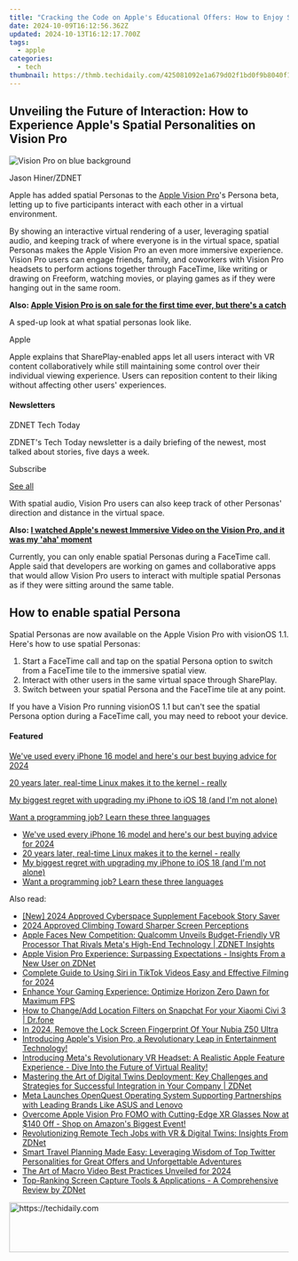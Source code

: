 ```yaml
---
title: "Cracking the Code on Apple's Educational Offers: How to Enjoy Student Discounts with Apple Music"
date: 2024-10-09T16:12:56.362Z
updated: 2024-10-13T16:12:17.700Z
tags:
  - apple
categories:
  - tech
thumbnail: https://thmb.techidaily.com/425081092e1a679d02f1bd0f9b8040f12a7c3e9a90f0ca40e490e9a1586e5331.jpg
---
```


## Unveiling the Future of Interaction: How to Experience Apple's Spatial Personalities on Vision Pro

![Vision Pro on blue background](https://www.zdnet.com/a/img/resize/648e8b403e6c9e022256f64118e7423c3f49d7f0/2024/02/19/7e4c287d-f2db-4d02-9eeb-bd3a91581ebc/vision-pro-blue-background.jpg?auto=webp&width=1280)

Jason Hiner/ZDNET

Apple has added spatial Personas to the [Apple Vision Pro](https://apple.sjv.io/c/159047/435031/7613?&sharedid=zdnet&partnerpropertyid=1980086&u=https%3A%2F%2Fwww.apple.com%2Fshop%2Fbuy-vision%2Fapple-vision-pro&subId1=zd-%5F%5FCOM%5FCLICK%5FID%5F%5F-dtp)'s Persona beta, letting up to five participants interact with each other in a virtual environment.

By showing an interactive virtual rendering of a user, leveraging spatial audio, and keeping track of where everyone is in the virtual space, spatial Personas makes the Apple Vision Pro an even more immersive experience. Vision Pro users can engage friends, family, and coworkers with Vision Pro headsets to perform actions together through FaceTime, like writing or drawing on Freeform, watching movies, or playing games as if they were hanging out in the same room. 

**Also: [Apple Vision Pro is on sale for the first time ever, but there's a catch](https://www.zdnet.com/article/apple-vision-pro-is-on-sale-for-the-first-time-ever-but-theres-a-catch/)**

A sped-up look at what spatial personas look like.

Apple

Apple explains that SharePlay-enabled apps let all users interact with VR content collaboratively while still maintaining some control over their individual viewing experience. Users can reposition content to their liking without affecting other users' experiences.

#### Newsletters

ZDNET Tech Today

ZDNET's Tech Today newsletter is a daily briefing of the newest, most talked about stories, five days a week.

 Subscribe

[See all](https://www.zdnet.com/newsletters/)

With spatial audio, Vision Pro users can also keep track of other Personas' direction and distance in the virtual space.

**Also: [I watched Apple's newest Immersive Video on the Vision Pro, and it was my 'aha' moment](https://www.zdnet.com/article/i-watched-apples-newest-immersive-video-on-the-vision-pro-and-it-was-my-aha-moment/)**

Currently, you can only enable spatial Personas during a FaceTime call. Apple said that developers are working on games and collaborative apps that would allow Vision Pro users to interact with multiple spatial Personas as if they were sitting around the same table.

## How to enable spatial Persona

Spatial Personas are now available on the Apple Vision Pro with visionOS 1.1\. Here's how to use spatial Personas:

1. Start a FaceTime call and tap on the spatial Persona option to switch from a FaceTime tile to the immersive spatial view.
2. Interact with other users in the same virtual space through SharePlay.
3. Switch between your spatial Persona and the FaceTime tile at any point.

If you have a Vision Pro running visionOS 1.1 but can't see the spatial Persona option during a FaceTime call, you may need to reboot your device.

#### Featured

[We've used every iPhone 16 model and here's our best buying advice for 2024](https://www.zdnet.com/article/iphone-16-pro-max-buying-advice-2024/ "We've used every iPhone 16 model and here's our best buying advice for 2024")

[20 years later, real-time Linux makes it to the kernel - really](https://www.zdnet.com/article/20-years-later-real-time-linux-makes-it-to-the-kernel-really/ "20 years later, real-time Linux makes it to the kernel - really")

[My biggest regret with upgrading my iPhone to iOS 18 (and I'm not alone)](https://www.zdnet.com/article/my-biggest-regret-with-upgrading-my-iphone-to-ios-18-and-im-not-alone/ "My biggest regret with upgrading my iPhone to iOS 18 (and I'm not alone)")

[Want a programming job? Learn these three languages](https://www.zdnet.com/article/want-a-programming-job-learn-these-three-languages/ "Want a programming job? Learn these three languages")

* [We've used every iPhone 16 model and here's our best buying advice for 2024](https://www.zdnet.com/article/iphone-16-pro-max-buying-advice-2024/ "We've used every iPhone 16 model and here's our best buying advice for 2024")
* [20 years later, real-time Linux makes it to the kernel - really](https://www.zdnet.com/article/20-years-later-real-time-linux-makes-it-to-the-kernel-really/ "20 years later, real-time Linux makes it to the kernel - really")
* [My biggest regret with upgrading my iPhone to iOS 18 (and I'm not alone)](https://www.zdnet.com/article/my-biggest-regret-with-upgrading-my-iphone-to-ios-18-and-im-not-alone/ "My biggest regret with upgrading my iPhone to iOS 18 (and I'm not alone)")
* [Want a programming job? Learn these three languages](https://www.zdnet.com/article/want-a-programming-job-learn-these-three-languages/ "Want a programming job? Learn these three languages")

<ins class="adsbygoogle"
     style="display:block"
     data-ad-format="autorelaxed"
     data-ad-client="ca-pub-7571918770474297"
     data-ad-slot="1223367746"></ins>

<ins class="adsbygoogle"
     style="display:block"
     data-ad-client="ca-pub-7571918770474297"
     data-ad-slot="8358498916"
     data-ad-format="auto"
     data-full-width-responsive="true"></ins>

<span class="atpl-alsoreadstyle">Also read:</span>
<div><ul>
<li><a href="https://facebook-clips.techidaily.com/new-2024-approved-cyberspace-supplement-facebook-story-saver/"><u>[New] 2024 Approved Cyberspace Supplement Facebook Story Saver</u></a></li>
<li><a href="https://extra-information.techidaily.com/2024-approved-climbing-toward-sharper-screen-perceptions/"><u>2024 Approved Climbing Toward Sharper Screen Perceptions</u></a></li>
<li><a href="https://technical-tips.techidaily.com/apple-faces-new-competition-qualcomm-unveils-budget-friendly-vr-processor-that-rivals-metas-high-end-technology-zdnet-insights/"><u>Apple Faces New Competition: Qualcomm Unveils Budget-Friendly VR Processor That Rivals Meta's High-End Technology | ZDNET Insights</u></a></li>
<li><a href="https://technical-tips.techidaily.com/apple-vision-pro-experience-surpassing-expectations-insights-from-a-new-user-on-zdnet/"><u>Apple Vision Pro Experience: Surpassing Expectations - Insights From a New User on ZDNet</u></a></li>
<li><a href="https://tiktok-clips.techidaily.com/complete-guide-to-using-siri-in-tiktok-videos-easy-and-effective-filming-for-2024/"><u>Complete Guide to Using Siri in TikTok Videos Easy and Effective Filming for 2024</u></a></li>
<li><a href="https://win-able.techidaily.com/enhance-your-gaming-experience-optimize-horizon-zero-dawn-for-maximum-fps/"><u>Enhance Your Gaming Experience: Optimize Horizon Zero Dawn for Maximum FPS</u></a></li>
<li><a href="https://location-social.techidaily.com/how-to-changeadd-location-filters-on-snapchat-for-your-xiaomi-civi-3-drfone-by-drfone-virtual-android/"><u>How to Change/Add Location Filters on Snapchat For your Xiaomi Civi 3 | Dr.fone</u></a></li>
<li><a href="https://easy-unlock-android.techidaily.com/in-2024-remove-the-lock-screen-fingerprint-of-your-nubia-z50-ultra-by-drfone-android/"><u>In 2024, Remove the Lock Screen Fingerprint Of Your Nubia Z50 Ultra</u></a></li>
<li><a href="https://technical-tips.techidaily.com/introducing-apples-vision-pro-a-revolutionary-leap-in-entertainment-technology/"><u>Introducing Apple's Vision Pro, a Revolutionary Leap in Entertainment Technology!</u></a></li>
<li><a href="https://technical-tips.techidaily.com/introducing-metas-revolutionary-vr-headset-a-realistic-apple-feature-experience-dive-into-the-future-of-virtual-reality/"><u>Introducing Meta's Revolutionary VR Headset: A Realistic Apple Feature Experience - Dive Into the Future of Virtual Reality!</u></a></li>
<li><a href="https://technical-tips.techidaily.com/mastering-the-art-of-digital-twins-deployment-key-challenges-and-strategies-for-successful-integration-in-your-company-zdnet/"><u>Mastering the Art of Digital Twins Deployment: Key Challenges and Strategies for Successful Integration in Your Company | ZDNet</u></a></li>
<li><a href="https://technical-tips.techidaily.com/meta-launches-openquest-operating-system-supporting-partnerships-with-leading-brands-like-asus-and-lenovo/"><u>Meta Launches OpenQuest Operating System Supporting Partnerships with Leading Brands Like ASUS and Lenovo</u></a></li>
<li><a href="https://technical-tips.techidaily.com/overcome-apple-vision-pro-fomo-with-cutting-edge-xr-glasses-now-at-140-off-shop-on-amazons-biggest-event/"><u>Overcome Apple Vision Pro FOMO with Cutting-Edge XR Glasses Now at $140 Off - Shop on Amazon's Biggest Event!</u></a></li>
<li><a href="https://technical-tips.techidaily.com/revolutionizing-remote-tech-jobs-with-vr-and-digital-twins-insights-from-zdnet/"><u>Revolutionizing Remote Tech Jobs with VR & Digital Twins: Insights From ZDNet</u></a></li>
<li><a href="https://techno-recovery.techidaily.com/smart-travel-planning-made-easy-leveraging-wisdom-of-top-twitter-personalities-for-great-offers-and-unforgettable-adventures/"><u>Smart Travel Planning Made Easy: Leveraging Wisdom of Top Twitter Personalities for Great Offers and Unforgettable Adventures</u></a></li>
<li><a href="https://fox-friendly.techidaily.com/the-art-of-macro-video-best-practices-unveiled-for-2024/"><u>The Art of Macro Video Best Practices Unveiled for 2024</u></a></li>
<li><a href="https://app-tips.techidaily.com/top-ranking-screen-capture-tools-and-applications-a-comprehensive-review-by-zdnet/"><u>Top-Ranking Screen Capture Tools & Applications - A Comprehensive Review by ZDNet</u></a></li>
</ul></div>

<!-- affiliate ads begin -->
<a href="https://appsumo.8odi.net/c/5597632/2049369/7443" target="_top" id="2049369">
  <img src="//a.impactradius-go.com/display-ad/7443-2049369" border="0" alt="https://techidaily.com" width="728" height="90"/>
</a>
<img height="0" width="0" src="https://appsumo.8odi.net/i/5597632/2049369/7443" style="position:absolute;visibility:hidden;" border="0" />
<!-- affiliate ads end -->

